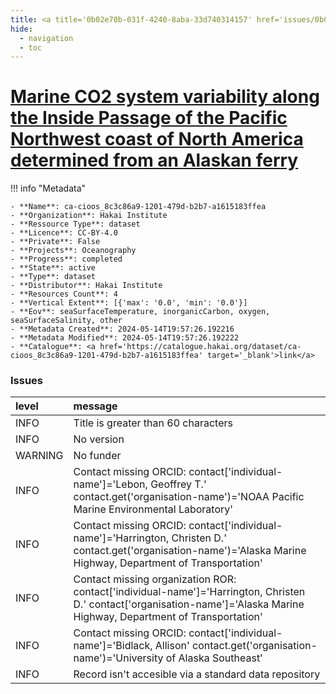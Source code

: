 ```yaml
---
title: <a title='0b02e70b-031f-4240-8aba-33d740314157' href='issues/0b02e70b-031f-4240-8aba-33d740314157/' target='_blank'>Marine CO2 system variability along the Inside Passage of the Pacific Northwest coast of North America determined from an Alaskan ferry</a>
hide:
  - navigation
  - toc
---
```


# <a title='0b02e70b-031f-4240-8aba-33d740314157' href='issues/0b02e70b-031f-4240-8aba-33d740314157/' target='_blank'>Marine CO2 system variability along the Inside Passage of the Pacific Northwest coast of North America determined from an Alaskan ferry</a>

<div id='map'></div>

!!! info "Metadata"
    
    - **Name**: ca-cioos_8c3c86a9-1201-479d-b2b7-a1615183ffea 
    - **Organization**: Hakai Institute 
    - **Ressource Type**: dataset 
    - **Licence**: CC-BY-4.0 
    - **Private**: False 
    - **Projects**: Oceanography 
    - **Progress**: completed 
    - **State**: active 
    - **Type**: dataset 
    - **Distributor**: Hakai Institute 
    - **Resources Count**: 4 
    - **Vertical Extent**: [{'max': '0.0', 'min': '0.0'}] 
    - **Eov**: seaSurfaceTemperature, inorganicCarbon, oxygen, seaSurfaceSalinity, other 
    - **Metadata Created**: 2024-05-14T19:57:26.192216 
    - **Metadata Modified**: 2024-05-14T19:57:26.192222 
    - **Catalogue**: <a href='https://catalogue.hakai.org/dataset/ca-cioos_8c3c86a9-1201-479d-b2b7-a1615183ffea' target='_blank'>link</a> 

### Issues

| level   | message                                                                                                                                                                    |
|:--------|:---------------------------------------------------------------------------------------------------------------------------------------------------------------------------|
| INFO    | Title is greater than 60 characters                                                                                                                                        |
| INFO    | No version                                                                                                                                                                 |
| WARNING | No funder                                                                                                                                                                  |
| INFO    | Contact missing ORCID: contact['individual-name']='Lebon, Geoffrey T.' contact.get('organisation-name')='NOAA Pacific Marine Environmental Laboratory'                     |
| INFO    | Contact missing ORCID: contact['individual-name']='Harrington, Christen D.' contact.get('organisation-name')='Alaska Marine Highway, Department of Transportation'         |
| INFO    | Contact missing organization ROR:  contact['individual-name']='Harrington, Christen D.' contact['organisation-name']='Alaska Marine Highway, Department of Transportation' |
| INFO    | Contact missing ORCID: contact['individual-name']='Bidlack, Allison' contact.get('organisation-name')='University of Alaska Southeast'                                     |
| INFO    | Record isn't accesible via a standard data repository                                                                                                                      |

<script>
   document.addEventListener("DOMContentLoaded", function() {
    var map = L.map('map').setView([51.505, -125.09], 5);
    L.tileLayer('https://tile.openstreetmap.org/{z}/{x}/{y}.png', {
        maxZoom: 19,
        attribution: '&copy; <a href="http://www.openstreetmap.org/copyright">OpenStreetMap</a>'
    }).addTo(map);
    var geojsonFeature = {
        "type": "Feature",
        "properties": {
            "name" : "<a title='0b02e70b-031f-4240-8aba-33d740314157' href='issues/0b02e70b-031f-4240-8aba-33d740314157/' target='_blank'>Marine CO2 system variability along the Inside Passage of the Pacific Northwest coast of North America determined from an Alaskan ferry</a>"
        },
        "geometry": {'type': 'Polygon', 'coordinates': [[[-135.72, 48.62], [-122.51, 48.62], [-122.51, 59.45], [-135.72, 59.45], [-135.72, 48.62]]]}
    }
    L.geoJSON(geojsonFeature).addTo(map);
   })
</script>
